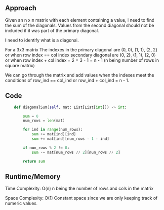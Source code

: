 ## Approach
Given an n x n matrix with each  element containing a value, I need to find the sum of the diagonals. Values from the second diagonal should not be included if it was part of the primary diagonal.

I need to identify what is a diagonal.

For a 3x3 matrix
The indexes in the primary diagonal are
(0, 0), (1, 1), (2, 2)
or when row  index == col index
secondary diagonal are
(0, 2), (1, 1), (2, 0)
or when row index + col index = 2 = 3 - 1 = n - 1 (n being number of rows in square matrix)

We can go through the matrix and add values when the indexes meet the conditions of row_ind == col_ind or row_ind + col_ind = n - 1.

## Code
``` python
    def diagonalSum(self, mat: List[List[int]]) -> int:

        sum = 0
        num_rows = len(mat)

        for ind in range(num_rows):
            sum += mat[ind][ind]
            sum += mat[ind][num_rows - 1 - ind]

        if num_rows % 2 != 0:
            sum -= mat[num_rows // 2][num_rows // 2]

        return sum
```

## Runtime/Memory
Time Complexity: O(n) n being the number of rows and cols in the matrix

Space Complexity: O(1) Constant space since we are only keeping track of numeric values.